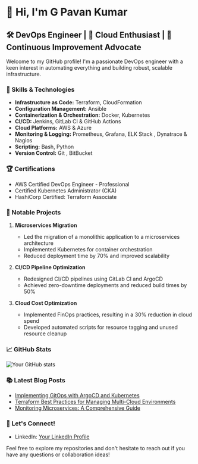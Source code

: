# 👋 Hi, I'm G Pavan Kumar

## 🛠 DevOps Engineer | 🚀 Cloud Enthusiast | 🔄 Continuous Improvement Advocate

Welcome to my GitHub profile! I'm a passionate DevOps engineer with a keen interest in automating everything and building robust, scalable infrastructure.

### 🔧 Skills & Technologies

- **Infrastructure as Code:** Terraform, CloudFormation
- **Configuration Management:** Ansible
- **Containerization & Orchestration:** Docker, Kubernetes
- **CI/CD:** Jenkins, GitLab CI & GitHub Actions
- **Cloud Platforms:** AWS & Azure
- **Monitoring & Logging:** Prometheus, Grafana, ELK Stack , Dynatrace & Nagios
- **Scripting:** Bash, Python
- **Version Control:** Git , BitBucket

### 🏆 Certifications

- AWS Certified DevOps Engineer - Professional
- Certified Kubernetes Administrator (CKA)
- HashiCorp Certified: Terraform Associate

### 🚀 Notable Projects

1. **Microservices Migration**
   - Led the migration of a monolithic application to a microservices architecture
   - Implemented Kubernetes for container orchestration
   - Reduced deployment time by 70% and improved scalability

2. **CI/CD Pipeline Optimization**
   - Redesigned CI/CD pipelines using GitLab CI and ArgoCD
   - Achieved zero-downtime deployments and reduced build times by 50%

3. **Cloud Cost Optimization**
   - Implemented FinOps practices, resulting in a 30% reduction in cloud spend
   - Developed automated scripts for resource tagging and unused resource cleanup

### 📈 GitHub Stats

![Your GitHub stats](https://github-readme-stats.vercel.app/api?username=yourusername&show_icons=true&theme=radical)

### 📚 Latest Blog Posts

- [Implementing GitOps with ArgoCD and Kubernetes](https://yourblog.com/gitops-argocd-kubernetes)
- [Terraform Best Practices for Managing Multi-Cloud Environments](https://yourblog.com/terraform-multi-cloud)
- [Monitoring Microservices: A Comprehensive Guide](https://yourblog.com/monitoring-microservices)

### 🤝 Let's Connect!

- LinkedIn: [Your LinkedIn Profile](www.linkedin.com/in/gajulapavankumar27)


Feel free to explore my repositories and don't hesitate to reach out if you have any questions or collaboration ideas!
